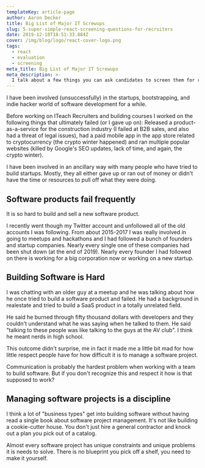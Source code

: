 ```yaml
---
templateKey: article-page
author: Aaron Decker
title: Big List of Major IT Screwups
slug: 5-super-simple-react-screening-questions-for-recruiters
date: 2019-12-10T18:51:33.884Z
cover: /img/blog/logo/react-cover-logo.png
tags:
  - react
  - evaluation
  - screening
meta_title: Big List of Major IT Screwups
meta_description: >-
  I talk about a few things you can ask candidates to screen them for react knowledge.
---
```


I have been involved (unsuccessfully) in the startups, bootstrapping, and indie hacker world of software development for a while. 

Before working on ITeach Recruiters and building courses I worked on the following things that ultimately failed (or I gave up on):  Released a product-as-a-service for the construction industry (I failed at B2B sales, and also had a threat of legal issues), had a paid mobile app in the app store related to cryptocurrency (the crypto winter happened) and ran multiple popular websites (killed by Google's SEO updates, lack of time, and again, the crypto winter). 

I have been involved in an ancillary way with many people who have tried to build startups. Mostly, they all either gave up or ran out of money or didn't have the time or resources to pull off what they were doing. 


## Software products fail frequently

It is so hard to build and sell a new software product. 

I recently went though my Twitter account and unfollowed all of the old accounts I was following. From about 2015-2017 I was really involved in going to meetups and hackathons and I had followed a bunch of founders and startup companies. Nearly every single one of these companies had been shut down (at the end of 2019). Nearly every founder I had followed on there is working for a big corporation now or working on a new startup. 

## Building Software is Hard

I was chatting with an older guy at a meetup and he was talking about how he once tried to build a software product and failed. He had a background in realestate and tried to build a SaaS product in a totally unrelated field. 

He said he burned through fifty thousand dollars with developers and they couldn't understand what he was saying when he talked to them. He said "talking to these people was like talking to the guys at the AV club". I think he meant nerds in high school. 

This outcome didn't surprise, me in fact it made me a little bit mad for how little respect people have for how difficult it is to manage a software project.

Communication is probably the hardest problem when working with a team to build software. But if you don't recognize this and respect it how is that supposed to work?

## Managing software projects is a discipline

I think a lot of "business types" get into building software without having read a single book about software project management. It's not like building a cookie-cutter house. You don't just hire a general contractor and knock out a plan you pick out of a catalog. 

Almost every software project has unique constraints and unique problems it is needs to solve. There is no blueprint you pick off a shelf, you need to make it yourself. 





